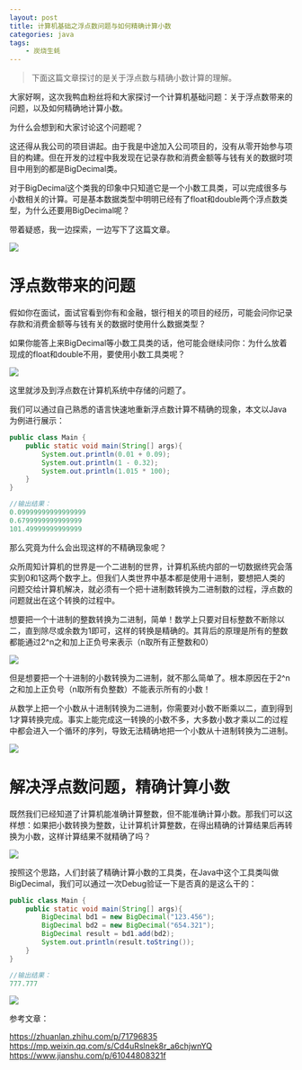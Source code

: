 ```yaml
---
layout: post
title: 计算机基础之浮点数问题与如何精确计算小数
categories: java
tags:
	- 炭烧生蚝
---
```


> 下面这篇文章探讨的是关于浮点数与精确小数计算的理解。

<!--more-->

大家好啊，这次我鸭血粉丝将和大家探讨一个计算机基础问题：关于浮点数带来的问题，以及如何精确地计算小数。

为什么会想到和大家讨论这个问题呢？

这还得从我公司的项目讲起。由于我是中途加入公司项目的，没有从零开始参与项目的构建。但在开发的过程中我发现在记录存款和消费金额等与钱有关的数据时项目中用到的都是BigDecimal类。

对于BigDecimal这个类我的印象中只知道它是一个小数工具类，可以完成很多与小数相关的计算。可是基本数据类型中明明已经有了float和double两个浮点数类型，为什么还要用BigDecimal呢？

带着疑惑，我一边探索，一边写下了这篇文章。

![](http://www.justdojava.com/assets/images/2019/java/image-tssh/decimal/1.jpg)

# 浮点数带来的问题

假如你在面试，面试官看到你有和金融，银行相关的项目的经历，可能会问你记录存款和消费金额等与钱有关的数据时使用什么数据类型？

如果你能答上来BigDecimal等小数工具类的话，他可能会继续问你：为什么放着现成的float和double不用，要使用小数工具类呢？

![](http://www.justdojava.com/assets/images/2019/java/image-tssh/decimal/2.jpg)

这里就涉及到浮点数在计算机系统中存储的问题了。

我们可以通过自己熟悉的语言快速地重新浮点数计算不精确的现象，本文以Java为例进行展示：

```java
public class Main {
    public static void main(String[] args){
        System.out.println(0.01 + 0.09);
        System.out.println(1 - 0.32);
        System.out.println(1.015 * 100);
    }
}

//输出结果：
0.09999999999999999
0.6799999999999999
101.49999999999999
```

那么究竟为什么会出现这样的不精确现象呢？

众所周知计算机的世界是一个二进制的世界，计算机系统内部的一切数据终究会落实到0和1这两个数字上。但我们人类世界中基本都是使用十进制，要想把人类的问题交给计算机解决，就必须有一个把十进制数转换为二进制数的过程，浮点数的问题就出在这个转换的过程中。

想要把一个十进制的整数转换为二进制，简单！数学上只要对目标整数不断除以二，直到除尽或余数为1即可，这样的转换是精确的。其背后的原理是所有的整数都能通过2^n之和加上正负号来表示（n取所有正整数和0）

![](http://www.justdojava.com/assets/images/2019/java/image-tssh/decimal/3.png)

但是想要把一个十进制的小数转换为二进制，就不那么简单了。根本原因在于2^n之和加上正负号（n取所有负整数）不能表示所有的小数！

从数学上把一个小数从十进制转换为二进制，你需要对小数不断乘以二，直到得到1才算转换完成。事实上能完成这一转换的小数不多，大多数小数才乘以二的过程中都会进入一个循环的序列，导致无法精确地把一个小数从十进制转换为二进制。

![](http://www.justdojava.com/assets/images/2019/java/image-tssh/decimal/4.png)

# 解决浮点数问题，精确计算小数

既然我们已经知道了计算机能准确计算整数，但不能准确计算小数。那我们可以这样想：如果把小数转换为整数，让计算机计算整数，在得出精确的计算结果后再转换为小数，这样计算结果不就精确了吗？

![](http://www.justdojava.com/assets/images/2019/java/image-tssh/decimal/5.jpg)

按照这个思路，人们封装了精确计算小数的工具类，在Java中这个工具类叫做BigDecimal，我们可以通过一次Debug验证一下是否真的是这么干的：

```java
public class Main {
    public static void main(String[] args){
        BigDecimal bd1 = new BigDecimal("123.456");
        BigDecimal bd2 = new BigDecimal("654.321");
        BigDecimal result = bd1.add(bd2);
        System.out.println(result.toString());
    }
}

//输出结果：
777.777
```

![](http://www.justdojava.com/assets/images/2019/java/image-tssh/decimal/6.png)


参考文章：

https://zhuanlan.zhihu.com/p/71796835
https://mp.weixin.qq.com/s/Cd4uRslnek8r_a6chjwnYQ
https://www.jianshu.com/p/61044808321f

